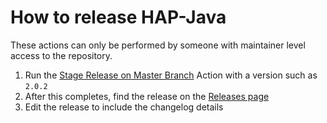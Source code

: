 # How to release HAP-Java

These actions can only be performed by someone with maintainer level access to the repository.

1. Run the [Stage Release on Master Branch](https://github.com/hap-java/HAP-Java/actions/workflows/release.yml) Action with a version such as `2.0.2`
2. After this completes, find the release on the [Releases page](https://github.com/hap-java/HAP-Java/releases)
3. Edit the release to include the changelog details
